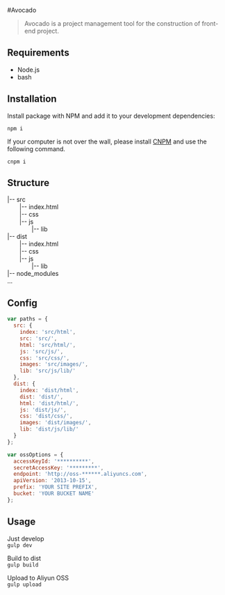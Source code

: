 #Avocado

> Avocado is a project management tool for the construction of front-end project.

## Requirements
 - Node.js
 - bash

## Installation

Install package with NPM and add it to your development dependencies:

`npm i`
 
If your computer is not over the wall, please install [CNPM](http://npm.taobao.org/) and use the following command.

`cnpm i`
 
## Structure

|-- src  
&emsp;&emsp;|-- index.html  
&emsp;&emsp;|-- css  
&emsp;&emsp;|-- js  
&emsp;&emsp;&emsp;&emsp;|-- lib  
|-- dist  
&emsp;&emsp;|-- index.html  
&emsp;&emsp;|-- css  
&emsp;&emsp;|-- js  
&emsp;&emsp;&emsp;&emsp;|-- lib  
|-- node_modules  
...

## Config

```javascript
var paths = {
  src: {
    index: 'src/html',
    src: 'src/',
    html: 'src/html/',
    js: 'src/js/',
    css: 'src/css/',
    images: 'src/images/',
    lib: 'src/js/lib/'
  },
  dist: {
    index: 'dist/html',
    dist: 'dist/',
    html: 'dist/html/',
    js: 'dist/js/',
    css: 'dist/css/',
    images: 'dist/images/',
    lib: 'dist/js/lib/'
  }
};

var ossOptions = {
  accessKeyId: '**********',
  secretAccessKey: '*********',
  endpoint: 'http://oss-******.aliyuncs.com',
  apiVersion: '2013-10-15',
  prefix: 'YOUR SITE PREFIX',
  bucket: 'YOUR BUCKET NAME'
};
```

## Usage

Just develop  
`gulp dev`

Build to dist  
`gulp build`

Upload to Aliyun OSS  
`gulp upload`
